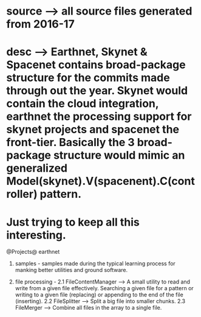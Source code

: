 # source --> all source files generated from 2016-17
# desc --> Earthnet, Skynet & Spacenet contains broad-package structure for the commits made through out the year. Skynet would contain the cloud integration, earthnet the processing support for skynet projects and spacenet the front-tier. Basically the 3 broad-package structure would mimic an generalized Model(skynet).V(spacenent).C(controller) pattern.

# Just trying to keep all this interesting.

@Projects@
earthnet
1. samples - samples made during the typical learning process for manking better utilities and ground software.

2. file processing -
  2.1 FileContentManager --> A small utility to read and write from a given file effectively. Searching a given file for a pattern or writing to a given file (replacing) or appending to the end of the file (inserting).
  2.2 FileSplitter --> Split a big file into smaller chunks.
  2.3 FileMerger --> Combine all files in the array to a single file.
  
  
